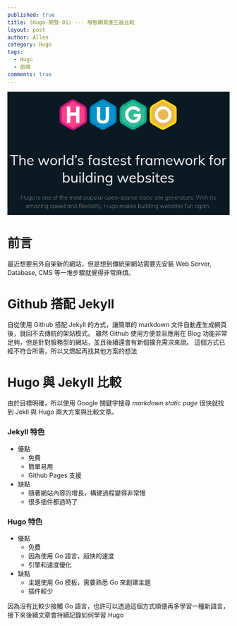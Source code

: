 ```yaml
---
published: true
title: (Hugo-開發-01) --- 靜態網頁產生器比較
layout: post
author: Allen
category: Hugo
tags: 
  - Hugo
  - 前端
comments: true
---
```


![book](/images/blog/20191215/20191215-000.png)

# 前言
最近想要另外自架新的網站，但是想到傳統架網站需要先安裝 Web Server, Database, CMS 等一堆步驟就覺得非常麻煩。

# Github 搭配 Jekyll
自從使用 Github 搭配 Jekyll 的方式，讓簡單的 markdown 文件自動產生成網頁後，就回不去傳統的架站模式。
雖然 Github 使用方便並且應用在 Blog 功能非常足夠，但是針對服務型的網站，並且後續還會有新個擴充需求來說。
這個方式已經不符合所需，所以又燃起再找其他方案的想法

# Hugo 與 Jekyll 比較
由於目標明確，所以使用 Google 關鍵字搜尋 *markdown static page* 很快就找到 Jekll 與 Hugo 兩大方案與比較文章。

### Jekyll 特色
- 優點
  - 免費
  - 簡單易用
  - Github Pages 支援
- 缺點
  - 隨著網站內容的增長，構建過程變得非常慢
  - 很多插件都過時了

### Hugo 特色
- 優點
  - 免費
  - 因為使用 Go 語言，超快的速度
  - 引擎和速度優化
- 缺點
  - 主題使用 Go 模板，需要熟悉 Go 來創建主題
  - 插件較少

因為沒有比較少接觸 Go 語言，也許可以透過這個方式順便再多學習一種新語言，接下來後續文章會持續記錄如何學習 Hugo 